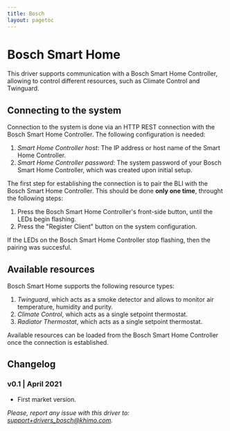 ```yaml
---
title: Bosch
layout: pagetoc
---
```



# Bosch Smart Home

This driver supports communication with a Bosch Smart Home Controller,
allowing to control different resources, such as Climate Control and
Twinguard.

## Connecting to the system

Connection to the system is done via an HTTP REST connection with the
Bosch Smart Home Controller. The following configuration is needed:

 1. *Smart Home Controller host*: The IP address or host name of the
Smart Home Controller.
 2. *Smart Home Controller password*: The system password of your
Bosch Smart Home Controller, which was created upon initial setup.

The first step for establishing the connection is to pair the BLI
with the Bosch Smart Home Controller. This should be done **only
one time**, throught the following steps:

 1. Press the Bosch Smart Home Controller's front-side button,
until the LEDs begin flashing.
 2. Press the "Register Client" button on the system configuration.

If the LEDs on the Bosch Smart Home Controller stop flashing, then
the pairing was succesful.

## Available resources

Bosch Smart Home supports the following resource types:

 1. *Twinguard*, which acts as a smoke detector and allows to
monitor air temperature, humidity and purity. 
 2. *Climate Control*, which acts as a single setpoint thermostat.
 3. *Radiator Thermostat*, which acts as a single setpoint thermostat.

Available resources can be loaded from the Bosch Smart Home
Controller once the connection is established.

## Changelog

### v0.1 | April 2021
 - First market version.

*Please, report any issue with this driver to: support+drivers_bosch@khimo.com.*
